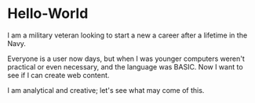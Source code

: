 # Hello-World

I am a military veteran looking to start a new a career after a lifetime in the Navy. 

Everyone is a user now days, but when I was younger computers weren't practical or even necessary, and the language was BASIC.  Now I want to see if I can create web content.

I am analytical and creative; let's see what may come of this. 
